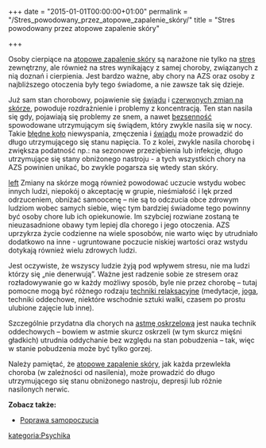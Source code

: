 +++
date = "2015-01-01T00:00:00+01:00"
permalink = "/Stres_powodowany_przez_atopowe_zapalenie_skóry/"
title = "Stres powodowany przez atopowe zapalenie skóry"

+++

Osoby cierpiące na [atopowe zapalenie skóry](/atopedia/atopowe_zapalenie_skóry "wikilink") są narażone nie tylko na [stres](/atopedia/stres "wikilink") zewnętrzny, ale również na stres wynikający z samej choroby, związanych z nią doznań i cierpienia. Jest bardzo ważne, aby chory na AZS oraz osoby z najbliższego otoczenia były tego świadome, a nie zawsze tak się dzieje.

Już sam stan chorobowy, pojawienie się [świądu](/atopedia/świąd "wikilink") i [czerwonych zmian na skórze](/atopedia/zaczerwienienie_skóry "wikilink"), powoduje rozdrażnienie i problemy z koncentracją. Ten stan nasila się gdy, pojawiają się problemy ze snem, a nawet [bezsenność](/atopedia/bezsenność "wikilink") spowodowane utrzymującym się świądem, który zwykle nasila się w nocy. Takie [błędne koło](/atopedia/efekt_błędnego_koła "wikilink") niewyspania, zmęczenia i [świądu](/atopedia/świąd "wikilink") może prowadzić do długo utrzymującego się stanu napięcia. To z kolei, zwykle nasila chorobę i zwiększa podatność np.: na sezonowe przeziębienia lub infekcje, długo utrzymujące się stany obniżonego nastroju - a tych wszystkich chory na AZS powinien unikać, bo zwykle pogarsza się wtedy stan skóry.

[left](/Grafika:niesmialosc.png "wikilink") Zmiany na skórze mogą również powodować uczucie wstydu wobec innych ludzi, niepokój o akceptację w grupie, nieśmiałość i lęk przed odrzuceniem, obniżać samoocenę – nie są to odczucia obce zdrowym ludziom wobec samych siebie, więc tym bardziej świadome tego powinny być osoby chore lub ich opiekunowie. Im szybciej rozwiane zostaną te nieuzasadnione obawy tym lepiej dla chorego i jego otoczenia. AZS uprzykrza życie codzienne na wiele sposobów, nie warto więc by utrudniało dodatkowo na inne - ugruntowane poczucie niskiej wartości oraz wstydu dotykają również wielu zdrowych ludzi.

Jest oczywiste, że wszyscy ludzie żyją pod wpływem stresu, nie ma ludzi którzy się „nie denerwują”. Ważne jest radzenie sobie ze stresem oraz rozładowywanie go w każdy możliwy sposób, byle nie przez chorobę – tutaj pomocne mogą być różnego rodzaju [techniki relaksacyjne](/atopedia/Techniki_relaksacyjne "wikilink") (medytacje, [joga](http://pl.wikipedia.org/wiki/Joga), techniki oddechowe, niektóre wschodnie sztuki walki, czasem po prostu ulubione zajęcie lub inne).

Szczególnie przydatna dla chorych na [astmę oskrzelową](/atopedia/astma_oskrzelowa "wikilink") jest nauka technik oddechowych – bowiem w astmie skurcz oskrzeli (w tym skurcz mięśni gładkich) utrudnia oddychanie bez względu na stan pobudzenia – tak, więc w stanie pobudzenia może być tylko gorzej.

Należy pamiętać, że [atopowe zapalenie skóry](/atopedia/atopowe_zapalenie_skóry "wikilink"), jak każda przewlekła choroba (w zależności od nasilenia), może prowadzić do długo utrzymującego się stanu obniżonego nastroju, depresji lub różnie nasilonych nerwic.

**Zobacz także:**

-   [Poprawa samopoczucia](/atopedia/Poprawa_samopoczucia "wikilink")

[kategoria:Psychika](/atopedia/kategoria:Psychika "wikilink")